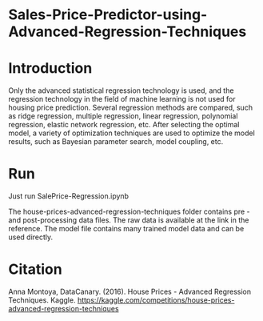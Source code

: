 # Sales-Price-Predictor-using-Advanced-Regression-Techniques

# Introduction
Only the advanced statistical regression technology is used, and the regression technology in the field of machine learning is not used for housing price prediction. Several regression methods are compared, such as ridge regression, multiple regression, linear regression, polynomial regression, elastic network regression, etc. After selecting the optimal model, a variety of optimization techniques are used to optimize the model results, such as Bayesian parameter search, model coupling, etc.

# Run
Just run SalePrice-Regression.ipynb

The house-prices-advanced-regression-techniques folder contains pre - and post-processing data files. The raw data is available at the link in the reference. The model file contains many trained model data and can be used directly.

# Citation
Anna Montoya, DataCanary. (2016). House Prices - Advanced Regression Techniques. Kaggle. https://kaggle.com/competitions/house-prices-advanced-regression-techniques
